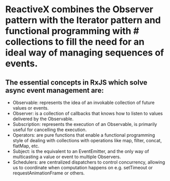 # ReactiveX combines the Observer pattern with the Iterator pattern and functional programming with # collections to fill the need for an ideal way of managing sequences of events.

## The essential concepts in RxJS which solve async event management are: 

* Observable: represents the idea of an invokable collection of future values or events.
* Observer: is a collection of callbacks that knows how to listen to values delivered by the Observable.
* Subscription: represents the execution of an Observable, is primarily useful for cancelling the execution.
* Operators: are pure functions that enable a functional programming style of dealing with collections with operations like map, filter, concat, flatMap, etc.
* Subject: is the equivalent to an EventEmitter, and the only way of multicasting a value or event to multiple Observers.
* Schedulers: are centralized dispatchers to control concurrency, allowing us to coordinate when computation happens on e.g. setTimeout or requestAnimationFrame or others.